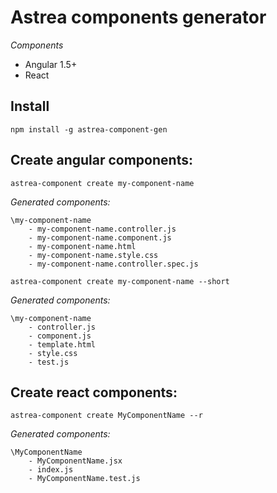 # Astrea components generator

*Components*

- Angular 1.5+
- React

## Install

`npm install -g astrea-component-gen`

## Create angular components:

`astrea-component create my-component-name`

 *Generated components:*

    \my-component-name
        - my-component-name.controller.js
        - my-component-name.component.js
        - my-component-name.html
        - my-component-name.style.css
        - my-component-name.controller.spec.js

`astrea-component create my-component-name --short`

 *Generated components:*

    \my-component-name
        - controller.js
        - component.js
        - template.html
        - style.css
        - test.js

## Create react components: 

`astrea-component create MyComponentName --r`

 *Generated components:*

    \MyComponentName
        - MyComponentName.jsx
        - index.js
        - MyComponentName.test.js

